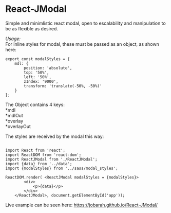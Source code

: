 # React-JModal

Simple and minimlistic react modal, open to escalability and manipulation to be as flexible as desired.

*Usage:*  
For inline styles for modal, these must be passed as an object, as shown here:  
```
export const modalStyles = {
    mdl: {
        position: 'absolute',
        top: '50%',
        left: '50%',
        zIndex: '9000',
        transform: 'translate(-50%, -50%)'
    }
};

```  
The Object contains 4 keys:  
*mdl  
*mdlOut  
*overlay  
*overlayOut  

The styles are received by the modal this way:  

```

import React from 'react';
import ReactDOM from 'react-dom';
import ReactJModal from './ReactJModal';
import {data} from '../data';
import {modalStyles} from '../sass/modal_styles';

ReactDOM.render( <ReactJModal modalStyles = {modalStyles}>
		<div>
			<p>{data}</p>
		</div>
	</ReactJModal>, document.getElementById('app'));
```

Live example can be seen here: https://jobarah.github.io/React-JModal/  

